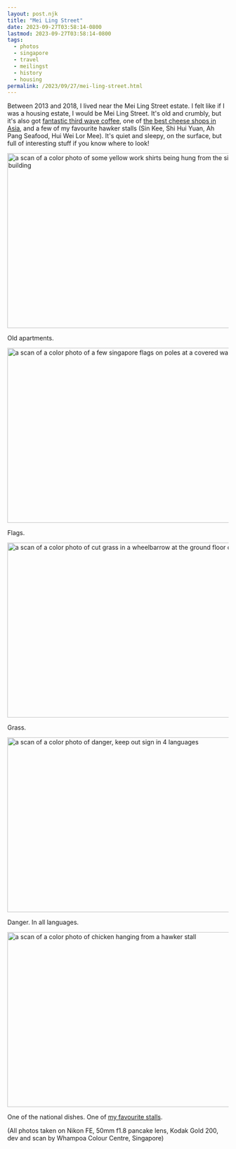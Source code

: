 ```yaml
---
layout: post.njk
title: "Mei Ling Street"
date: 2023-09-27T03:58:14-0800
lastmod: 2023-09-27T03:58:14-0800
tags:
  - photos
  - singapore
  - travel
  - meilingst
  - history
  - housing
permalink: /2023/09/27/mei-ling-street.html
---
```

Between 2013 and 2018, I lived near the Mei Ling Street estate. I felt like if I was a housing estate, I would be Mei Ling Street. It's old and crumbly, but it's also got [fantastic third wave coffee](https://www.tionghoe.com/), one of [the best cheese shops in Asia](http://www.thecheeseark.com/story/), and a few of my favourite hawker stalls (Sin Kee, Shi Hui Yuan, Ah Pang Seafood, Hui Wei Lor Mee). It's quiet and sleepy, on the surface, but full of interesting stuff if you know where to look!

<img src="/photos/uploads/001433310012.jpg" width="600" height="397" alt="a scan of a color photo of some yellow work shirts being hung from the side of a tall building">

Old apartments.

<img src="/photos/uploads/001433310024.jpg" width="600" height="397" alt="a scan of a color photo of a few singapore flags on poles at a covered walkway">

Flags.

<img src="/photos/uploads/001433310008.jpg" width="600" height="397" alt="a scan of a color photo of cut grass in a wheelbarrow at the ground floor of a building">

Grass.

<img src="/photos/uploads/001433310029.jpg" width="600" height="397" alt="a scan of a color photo of danger, keep out sign in 4 languages">

Danger. In all languages.

<img src="/photos/uploads/001433310005.jpg" width="600" height="397" alt="a scan of a color photo of chicken hanging from a hawker stall">

One of the national dishes. One of [my favourite stalls](https://jom.popagandhi.com/2023/09/26/a-perfect-singapore.html).

(All photos taken on Nikon FE, 50mm f1.8 pancake lens, Kodak Gold 200, dev and scan by Whampoa Colour Centre, Singapore)
